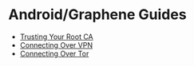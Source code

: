 # Android/Graphene Guides

- [Trusting Your Root CA](android-ca.md)
- [Connecting Over VPN](android-vpn.md)
- [Connecting Over Tor](android-tor.md)
